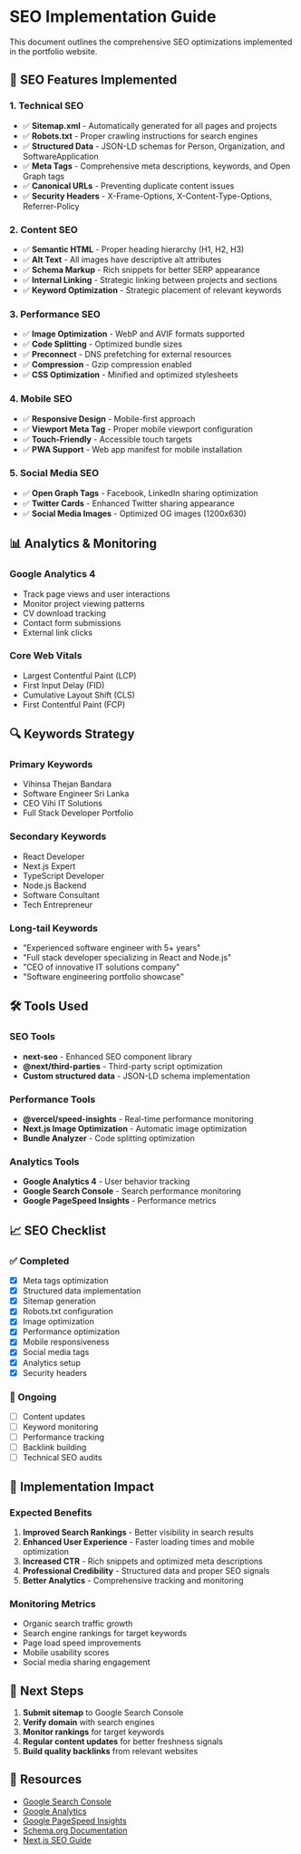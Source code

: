 # SEO Implementation Guide

This document outlines the comprehensive SEO optimizations implemented in the portfolio website.

## 🎯 SEO Features Implemented

### 1. **Technical SEO**
- ✅ **Sitemap.xml** - Automatically generated for all pages and projects
- ✅ **Robots.txt** - Proper crawling instructions for search engines
- ✅ **Structured Data** - JSON-LD schemas for Person, Organization, and SoftwareApplication
- ✅ **Meta Tags** - Comprehensive meta descriptions, keywords, and Open Graph tags
- ✅ **Canonical URLs** - Preventing duplicate content issues
- ✅ **Security Headers** - X-Frame-Options, X-Content-Type-Options, Referrer-Policy

### 2. **Content SEO**
- ✅ **Semantic HTML** - Proper heading hierarchy (H1, H2, H3)
- ✅ **Alt Text** - All images have descriptive alt attributes
- ✅ **Schema Markup** - Rich snippets for better SERP appearance
- ✅ **Internal Linking** - Strategic linking between projects and sections
- ✅ **Keyword Optimization** - Strategic placement of relevant keywords

### 3. **Performance SEO**
- ✅ **Image Optimization** - WebP and AVIF formats supported
- ✅ **Code Splitting** - Optimized bundle sizes
- ✅ **Preconnect** - DNS prefetching for external resources
- ✅ **Compression** - Gzip compression enabled
- ✅ **CSS Optimization** - Minified and optimized stylesheets

### 4. **Mobile SEO**
- ✅ **Responsive Design** - Mobile-first approach
- ✅ **Viewport Meta Tag** - Proper mobile viewport configuration
- ✅ **Touch-Friendly** - Accessible touch targets
- ✅ **PWA Support** - Web app manifest for mobile installation

### 5. **Social Media SEO**
- ✅ **Open Graph Tags** - Facebook, LinkedIn sharing optimization
- ✅ **Twitter Cards** - Enhanced Twitter sharing appearance
- ✅ **Social Media Images** - Optimized OG images (1200x630)

## 📊 Analytics & Monitoring

### Google Analytics 4
- Track page views and user interactions
- Monitor project viewing patterns
- CV download tracking
- Contact form submissions
- External link clicks

### Core Web Vitals
- Largest Contentful Paint (LCP)
- First Input Delay (FID)
- Cumulative Layout Shift (CLS)
- First Contentful Paint (FCP)

## 🔍 Keywords Strategy

### Primary Keywords
- Vihinsa Thejan Bandara
- Software Engineer Sri Lanka
- CEO Vihi IT Solutions
- Full Stack Developer Portfolio

### Secondary Keywords
- React Developer
- Next.js Expert
- TypeScript Developer
- Node.js Backend
- Software Consultant
- Tech Entrepreneur

### Long-tail Keywords
- "Experienced software engineer with 5+ years"
- "Full stack developer specializing in React and Node.js"
- "CEO of innovative IT solutions company"
- "Software engineering portfolio showcase"

## 🛠 Tools Used

### SEO Tools
- **next-seo** - Enhanced SEO component library
- **@next/third-parties** - Third-party script optimization
- **Custom structured data** - JSON-LD schema implementation

### Performance Tools
- **@vercel/speed-insights** - Real-time performance monitoring
- **Next.js Image Optimization** - Automatic image optimization
- **Bundle Analyzer** - Code splitting optimization

### Analytics Tools
- **Google Analytics 4** - User behavior tracking
- **Google Search Console** - Search performance monitoring
- **Google PageSpeed Insights** - Performance metrics

## 📈 SEO Checklist

### ✅ Completed
- [x] Meta tags optimization
- [x] Structured data implementation
- [x] Sitemap generation
- [x] Robots.txt configuration
- [x] Image optimization
- [x] Performance optimization
- [x] Mobile responsiveness
- [x] Social media tags
- [x] Analytics setup
- [x] Security headers

### 🔄 Ongoing
- [ ] Content updates
- [ ] Keyword monitoring
- [ ] Performance tracking
- [ ] Backlink building
- [ ] Technical SEO audits

## 🚀 Implementation Impact

### Expected Benefits
1. **Improved Search Rankings** - Better visibility in search results
2. **Enhanced User Experience** - Faster loading times and mobile optimization
3. **Increased CTR** - Rich snippets and optimized meta descriptions
4. **Professional Credibility** - Structured data and proper SEO signals
5. **Better Analytics** - Comprehensive tracking and monitoring

### Monitoring Metrics
- Organic search traffic growth
- Search engine rankings for target keywords
- Page load speed improvements
- Mobile usability scores
- Social media sharing engagement

## 📝 Next Steps

1. **Submit sitemap** to Google Search Console
2. **Verify domain** with search engines
3. **Monitor rankings** for target keywords
4. **Regular content updates** for better freshness signals
5. **Build quality backlinks** from relevant websites

## 🔗 Resources

- [Google Search Console](https://search.google.com/search-console)
- [Google Analytics](https://analytics.google.com)
- [Google PageSpeed Insights](https://pagespeed.web.dev)
- [Schema.org Documentation](https://schema.org)
- [Next.js SEO Guide](https://nextjs.org/learn/seo/introduction-to-seo)
